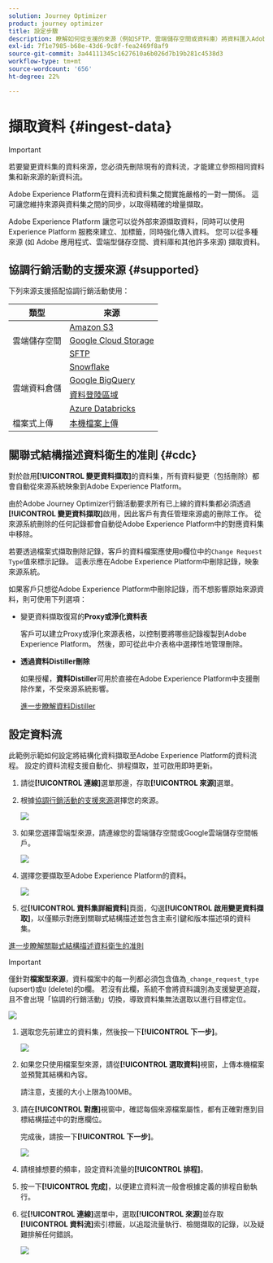```yaml
---
solution: Journey Optimizer
product: journey optimizer
title: 設定步驟
description: 瞭解如何從支援的來源（例如SFTP、雲端儲存空間或資料庫）將資料匯入Adobe Experience Platform。
exl-id: 7f1e7985-b68e-43d6-9c8f-fea2469f8af9
source-git-commit: 3a44111345c1627610a6b026d7b19b281c4538d3
workflow-type: tm+mt
source-wordcount: '656'
ht-degree: 22%

---
```



# 擷取資料 {#ingest-data}

>[!IMPORTANT]
>
>若要變更資料集的資料來源，您必須先刪除現有的資料流，才能建立參照相同資料集和新來源的新資料流。
>
>Adobe Experience Platform在資料流和資料集之間實施嚴格的一對一關係。 這可讓您維持來源與資料集之間的同步，以取得精確的增量擷取。

Adobe Experience Platform 讓您可以從外部來源擷取資料，同時可以使用 Experience Platform 服務來建立、加標籤，同時強化傳入資料。 您可以從多種來源 (如 Adobe 應用程式、雲端型儲存空間、資料庫和其他許多來源) 擷取資料。 

## 協調行銷活動的支援來源 {#supported}

下列來源支援搭配協調行銷活動使用：

<table>
  <thead>
    <tr>
      <th>類型</th>
      <th>來源</th>
    </tr>
  </thead>
  <tbody>
    <tr>
      <td rowspan="3">雲端儲存空間</td>
      <td><a href="https://experienceleague.adobe.com/zh-hant/docs/experience-platform/sources/ui-tutorials/create/cloud-storage/s3">Amazon S3</a></td>
    </tr>
    <tr>
      <td><a href="https://experienceleague.adobe.com/zh-hant/docs/experience-platform/sources/ui-tutorials/create/cloud-storage/google-cloud-storage">Google Cloud Storage</a></td>
    </tr>
    <tr>
      <td><a href="https://experienceleague.adobe.com/zh-hant/docs/experience-platform/sources/ui-tutorials/create/cloud-storage/sftp">SFTP</a></td>
    </tr>
      <td rowspan="4">雲端資料倉儲</td>
      <td><a href="https://experienceleague.adobe.com/zh-hant/docs/experience-platform/sources/ui-tutorials/create/databases/snowflake">Snowflake</a></td>
    </tr>
    <tr>
      <td><a href="https://experienceleague.adobe.com/zh-hant/docs/experience-platform/sources/ui-tutorials/create/databases/bigquery">Google BigQuery</a></td>
    </tr>
    <tr>
      <td><a href="https://experienceleague.adobe.com/zh-hant/docs/experience-platform/sources/ui-tutorials/create/cloud-storage/data-landing-zone">資料登陸區域<a></td>
    </tr>
    <tr>
      <td><a href="https://experienceleague.adobe.com/zh-hant/docs/experience-platform/sources/ui-tutorials/create/databases/databricks">Azure Databricks</a></td>
    </tr>
    <tr>
      <td rowspan="3">檔案式上傳</td>
      <td><a href="https://experienceleague.adobe.com/zh-hant/docs/experience-platform/sources/ui-tutorials/create/local-system/local-file-upload">本機檔案上傳<a></td>
    </tr>

</tbody>
</table>

## 關聯式結構描述資料衛生的准則 {#cdc}

對於啟用&#x200B;**[!UICONTROL 變更資料擷取]**&#x200B;的資料集，所有資料變更（包括刪除）都會自動從來源系統映象到Adobe Experience Platform。

由於Adobe Journey Optimizer行銷活動要求所有已上線的資料集都必須透過&#x200B;**[!UICONTROL 變更資料擷取]**&#x200B;啟用，因此客戶有責任管理來源處的刪除工作。 從來源系統刪除的任何記錄都會自動從Adobe Experience Platform中的對應資料集中移除。

若要透過檔案式擷取刪除記錄，客戶的資料檔案應使用`D`欄位中的`Change Request Type`值來標示記錄。 這表示應在Adobe Experience Platform中刪除記錄，映象來源系統。

如果客戶只想從Adobe Experience Platform中刪除記錄，而不想影響原始來源資料，則可使用下列選項：

* 變更資料擷取復寫的&#x200B;**Proxy或淨化資料表**

  客戶可以建立Proxy或淨化來源表格，以控制要將哪些記錄複製到Adobe Experience Platform。 然後，即可從此中介表格中選擇性地管理刪除。

* **透過資料Distiller刪除**

  如果授權，**資料Distiller**&#x200B;可用於直接在Adobe Experience Platform中支援刪除作業，不受來源系統影響。

  [進一步瞭解資料Distiller](https://experienceleague.adobe.com/zh-hant/docs/experience-platform/query/data-distiller/overview)

## 設定資料流

此範例示範如何設定將結構化資料擷取至Adobe Experience Platform的資料流程。 設定的資料流程支援自動化、排程擷取，並可啟用即時更新。

1. 請從&#x200B;**[!UICONTROL 連線]**&#x200B;選單那邊，存取&#x200B;**[!UICONTROL 來源]**&#x200B;選單。

1. 根據[協調行銷活動的支援來源](#supported)選擇您的來源。

   ![](assets/admin_sources_1.png)

1. 如果您選擇雲端型來源，請連線您的雲端儲存空間或Google雲端儲存空間帳戶。

   ![](assets/admin_sources_2.png)

1. 選擇您要擷取至Adobe Experience Platform的資料。

   ![](assets/S3_config_1.png)

1. 從&#x200B;**[!UICONTROL 資料集詳細資料]**&#x200B;頁面，勾選&#x200B;**[!UICONTROL 啟用變更資料擷取]**，以僅顯示對應到關聯式結構描述並包含主索引鍵和版本描述項的資料集。

[進一步瞭解關聯式結構描述資料衛生的准則](#cdc)

   >[!IMPORTANT]
   >
   > 僅針對&#x200B;**檔案型來源**，資料檔案中的每一列都必須包含值為`_change_request_type` (upsert)或`U` (delete)的`D`欄。 若沒有此欄，系統不會將資料識別為支援變更追蹤，且不會出現「協調的行銷活動」切換，導致資料集無法選取以進行目標定位。

   ![](assets/S3_config_6.png)

1. 選取您先前建立的資料集，然後按一下&#x200B;**[!UICONTROL 下一步]**。

   ![](assets/S3_config_3.png)

1. 如果您只使用檔案型來源，請從&#x200B;**[!UICONTROL 選取資料]**&#x200B;視窗，上傳本機檔案並預覽其結構和內容。

   請注意，支援的大小上限為100MB。

1. 請在&#x200B;**[!UICONTROL 對應]**&#x200B;視窗中，確認每個來源檔案屬性，都有正確對應到目標結構描述中的對應欄位。

   完成後，請按一下&#x200B;**[!UICONTROL 下一步]**。

   ![](assets/S3_config_4.png)

1. 請根據想要的頻率，設定資料流量的&#x200B;**[!UICONTROL 排程]**。

1. 按一下&#x200B;**[!UICONTROL 完成]**，以便建立資料流一般會根據定義的排程自動執行。

1. 從&#x200B;**[!UICONTROL 連線]**&#x200B;選單中，選取&#x200B;**[!UICONTROL 來源]**&#x200B;並存取&#x200B;**[!UICONTROL 資料流]**&#x200B;索引標籤，以追蹤流量執行、檢閱擷取的記錄，以及疑難排解任何錯誤。

   ![](assets/S3_config_5.png)


